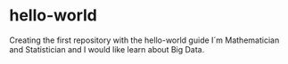 # hello-world
Creating the first repository with the hello-world guide
I´m Mathematician and Statistician and I would like learn about Big Data.
